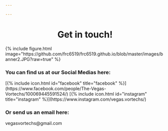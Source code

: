 ```yaml
---

---
```


<h1 align=center>Get in touch!</h1>

<p></p>
{% include figure.html image="https://github.com/frc6519/frc6519.github.io/blob/master/images/banner2.JPG?raw=true" %}
<p></p>

<h3>You can find us at our Social Medias here:</h3>
[{% include icon.html id="facebook" title="facebook" %}](https://www.facebook.com/people/The-Vegas-Vortechs/100069445591524/)
[{% include icon.html id="instagram" title="instagram" %}](https://www.instagram.com/vegas.vortechs/)

<h3>Or send us an email here:</h3>
vegasvortechs@gmail.com

